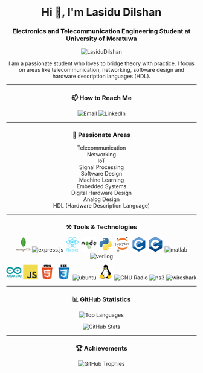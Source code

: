 <h1 align="center">Hi 👋, I'm Lasidu Dilshan</h1>
<h3 align="center">Electronics and Telecommunication Engineering Student at University of Moratuwa</h3>

<p align="center">
  <img src="https://komarev.com/ghpvc/?username=LasiduDilshan&label=Profile%20views&color=0e75b6&style=flat" alt="LasiduDilshan" />
</p>

<p align="center">
  I am a passionate student who loves to bridge theory with practice. I focus on areas like telecommunication, networking, software design and hardware description languages (HDL).
</p>

---

<h3 align="center">📫 How to Reach Me</h3>
<p align="center">
  <a href="mailto:dilshanlasindu0@gmail.com">
    <img src="https://img.shields.io/badge/Email-dilshanlasindu0@gmail.com-red?style=for-the-badge&logo=gmail" alt="Email">
  </a>
  <a href="https://www.linkedin.com/in/lasidu-dilshan-236368268/" target="_blank">
    <img src="https://img.shields.io/badge/LinkedIn-Lasidu%20Dilshan-blue?style=for-the-badge&logo=linkedin" alt="LinkedIn">
  </a>
</p>

---


<h3 align="center">🎯 Passionate Areas</h3>
<div align="center">
  Telecommunication<br>
  Networking<br>
  IoT<br>
  Signal Processing<br>
  Software Design<br>
  Machine Learning<br>
  Embedded Systems<br>
  Digital Hardware Design<br>
  Analog Design<br>
  HDL (Hardware Description Language)
</div>

---

<h3 align="center">⚒️ Tools & Technologies</h3>
<div align="center">
  <p>
    <img src="https://raw.githubusercontent.com/devicons/devicon/master/icons/mongodb/mongodb-original-wordmark.svg" alt="mongodb" width="40" height="40"/>
    <img src="https://logowik.com/content/uploads/images/express-js1720895488.logowik.com.webp" alt="express.js" width="40" height="40"/>
    <img src="https://raw.githubusercontent.com/devicons/devicon/master/icons/react/react-original-wordmark.svg" alt="react" width="40" height="40"/>
    <img src="https://raw.githubusercontent.com/devicons/devicon/master/icons/nodejs/nodejs-original-wordmark.svg" alt="nodejs" width="40" height="40"/>
    <img src="https://raw.githubusercontent.com/devicons/devicon/master/icons/python/python-original.svg" alt="python" width="40" height="40"/>
    <img src="https://raw.githubusercontent.com/devicons/devicon/master/icons/jupyter/jupyter-original-wordmark.svg" alt="jupyter notebook" width="40" height="40"/>
    <img src="https://raw.githubusercontent.com/devicons/devicon/master/icons/c/c-original.svg" alt="c" width="40" height="40"/>
    <img src="https://raw.githubusercontent.com/devicons/devicon/master/icons/cplusplus/cplusplus-original.svg" alt="cplusplus" width="40" height="40"/>
    <img src="https://upload.wikimedia.org/wikipedia/commons/2/21/Matlab_Logo.png" alt="matlab" width="40" height="40"/>
    <img src="https://static-00.iconduck.com/assets.00/file-type-verilog-icon-1024x1024-1hv3ysgx.png" alt="verilog" width="40" height="40"/>
  </p>
  <p>
    <img src="https://raw.githubusercontent.com/devicons/devicon/master/icons/arduino/arduino-original-wordmark.svg" alt="arduino" width="40" height="40"/>
    <img src="https://raw.githubusercontent.com/devicons/devicon/master/icons/javascript/javascript-original.svg" alt="javascript" width="40" height="40"/>
    <img src="https://raw.githubusercontent.com/devicons/devicon/master/icons/html5/html5-original-wordmark.svg" alt="html5" width="40" height="40"/>
    <img src="https://raw.githubusercontent.com/devicons/devicon/master/icons/css3/css3-original-wordmark.svg" alt="css3" width="40" height="40"/>
    <img src="https://seeklogo.com/images/U/ubuntu-logo-8B7C9ED4AD-seeklogo.com.png" alt="ubuntu" width="40" height="40"/>
    <img src="https://raw.githubusercontent.com/devicons/devicon/master/icons/linux/linux-original.svg" alt="linux" width="40" height="40"/>
    <img src="https://avatars.githubusercontent.com/u/1278659?v=4" alt="GNU Radio" width="40" height="40"/>
    <img src="https://encrypted-tbn0.gstatic.com/images?q=tbn:ANd9GcSXv11CLfTidJCjOuCHnUPajHMFVIBQ0W0mFw&s" alt="ns3" width="40" height="40"/>
    <img src="https://encrypted-tbn0.gstatic.com/images?q=tbn:ANd9GcQOQzlAHhwWDMp06rcLGU3_SolqbGq_U-cpFg&s" alt="wireshark" width="40" height="40"/>
  </p>
</div>

---

<h3 align="center">📊 GitHub Statistics</h3>
<div align="center">
  <p>
    <img src="https://github-readme-stats.vercel.app/api/top-langs?username=LasiduDilshan&show_icons=true&locale=en&layout=compact&langs_count=8&theme=radical" alt="Top Languages">
  </p>
  <p>
    <img src="https://github-readme-stats.vercel.app/api?username=LasiduDilshan&show_icons=true&theme=radical" alt="GitHub Stats">
  </p>
</div>

---


<h3 align="center">🏆 Achievements</h3>
<div align="center">
  <img src="https://github-profile-trophy.vercel.app/?username=LasiduDilshan&theme=onedark&row=1&column=6" alt="GitHub Trophies">
</div>
